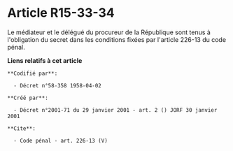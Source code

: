# Article R15-33-34

Le médiateur et le délégué du procureur de la République sont tenus à l'obligation du secret dans les conditions fixées par
l'article 226-13 du code pénal.

**Liens relatifs à cet article**

	**Codifié par**:

	  - Décret n°58-358 1958-04-02

	**Créé par**:

	  - Décret n°2001-71 du 29 janvier 2001 - art. 2 () JORF 30 janvier 2001

	**Cite**:

	  - Code pénal - art. 226-13 (V)
